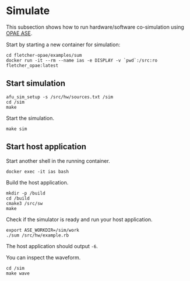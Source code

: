 # Simulate

This subsection shows how to run hardware/software co-simulation using [OPAE ASE](https://github.com/OPAE/opae-sim).

Start by starting a new container for simulation:

```
cd fletcher-opae/examples/sum
docker run -it --rm --name ias -e DISPLAY -v `pwd`:/src:ro fletcher_opae:latest
```

## Start simulation

```
afu_sim_setup -s /src/hw/sources.txt /sim
cd /sim
make
```

Start the simulation.

```
make sim
```

## Start host application

Start another shell in the running container.

```
docker exec -it ias bash
```

Build the host application.

```
mkdir -p /build
cd /build
cmake3 /src/sw
make
```

Check if the simulator is ready and run your host application.

```
export ASE_WORKDIR=/sim/work
./sum /src/hw/example.rb
```

The host application should output `-6`.

You can inspect the waveform.

```
cd /sim
make wave
```
